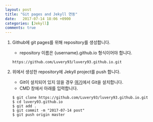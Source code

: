 ```yaml
---
layout: post
title: "Git pages and Jekyll 연동"
date:	2017-07-14 18:06 +0900
categories: [Jekyll]
comments: true
---
```


1. Github에 git pages를 위해 repository를 생성합니다.

   * repository 이름은 {username}.github.io 형식이어야 합니다.

   ```
   https://github.com/Luvery93/luvery93.github.io.git
   ```

2. 위에서 생성한 repository에 Jekyll project를 push 합니다.

   * Git이 설치되어 있지 않을 경우 [여기](https://git-scm.com/)에서 Git을 설치합니다.
   * CMD 창에서 아래를 입력합니다.

   ```
   $ git clone https://github.com/Luvery93/luvery93.github.io.git
   $ cd luvery93.github.io
   $ git add .
   $ git commit -m "2017-07-14 post"
   $ git push origin master
   ```